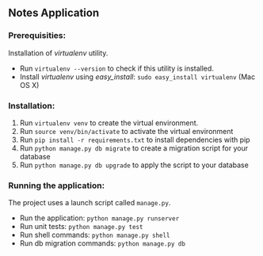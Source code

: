 
## Notes Application

### Prerequisities:

Installation of *virtualenv* utility.
- Run `virtualenv --version` to check if this utility is installed.
- Install *virtualenv* using *easy_install*: `sudo easy_install virtualenv` (Mac OS X)

### Installation:

1. Run `virtualenv venv` to create the virtual environment.
2. Run `source venv/bin/activate` to activate the virtual environment
3. Run `pip install -r requirements.txt` to install dependencies with pip
4. Run `python manage.py db migrate` to create a migration script for your database
5. Run `python manage.py db upgrade` to apply the script to your database

### Running the application:

The project uses a launch script called `manage.py`.

- Run the application: `python manage.py runserver`
- Run unit tests: `python manage.py test`
- Run shell commands: `python manage.py shell`
- Run db migration commands: `python manage.py db`
